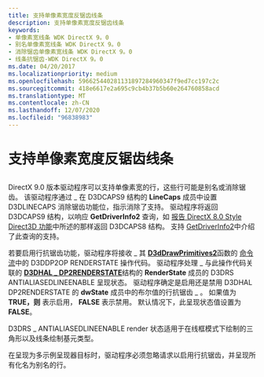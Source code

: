 ```yaml
---
title: 支持单像素宽度反锯齿线条
description: 支持单像素宽度反锯齿线条
keywords:
- 单像素宽线条 WDK DirectX 9。0
- 别名单像素宽线条 WDK DirectX 9。0
- 消除锯齿单像素宽线条 WDK DirectX 9。0
- 线条抗锯齿-WDK DirectX 9。0
ms.date: 04/20/2017
ms.localizationpriority: medium
ms.openlocfilehash: 596625440281131897284960347f9ed7cc197c2c
ms.sourcegitcommit: 418e6617e2a695c9cb4b37b5b60e264760858acd
ms.translationtype: MT
ms.contentlocale: zh-CN
ms.lasthandoff: 12/07/2020
ms.locfileid: "96838983"
---
```

# <a name="supporting-single-pixel-wide-antialiased-lines"></a>支持单像素宽度反锯齿线条


## <span id="ddk_supporting_single_pixel_wide_antialiased_lines_gg"></span><span id="DDK_SUPPORTING_SINGLE_PIXEL_WIDE_ANTIALIASED_LINES_GG"></span>


DirectX 9.0 版本驱动程序可以支持单像素宽的行，这些行可能是别名或消除锯齿。 该驱动程序通过 \_ 在 D3DCAPS9 结构的 **LineCaps** 成员中设置 D3DLINECAPS 消除锯齿功能位，指示消除了支持。 驱动程序将返回 D3DCAPS9 结构，以响应 **GetDriverInfo2** 查询，如 [报告 DirectX 8.0 Style Direct3D 功能](reporting-directx-8-0-style-direct3d-capabilities.md)中所述的那样返回 D3DCAPS8 结构。 支持 [GetDriverInfo2](supporting-getdriverinfo2.md)中介绍了此查询的支持。

若要启用行抗锯齿功能，驱动程序将接收 \_ 其 [**D3dDrawPrimitives2**](/windows-hardware/drivers/ddi/d3dhal/nc-d3dhal-lpd3dhal_drawprimitives2cb)函数的 [命令流](command-stream.md)中的 D3DDP2OP RENDERSTATE 操作代码。 驱动程序处理 \_ 与此操作代码关联的 [**D3DHAL \_ DP2RENDERSTATE**](/windows-hardware/drivers/ddi/d3dhal/ns-d3dhal-_d3dhal_dp2renderstate)结构的 **RenderState** 成员的 D3DRS ANTIALIASEDLINEENABLE 呈现状态。 驱动程序确定是启用还是禁用 D3DHAL DP2RENDERSTATE 的 **dwState** 成员中的布尔值的行抗锯齿 \_ 。 如果值为 **TRUE，则** 表示启用， **FALSE** 表示禁用。 默认情况下，此呈现状态值设置为 **FALSE**。

D3DRS \_ ANTIALIASEDLINEENABLE render 状态适用于在线框模式下绘制的三角形以及线条绘制基元类型。

在呈现为多示例呈现器目标时，驱动程序必须忽略请求以启用行抗锯齿，并呈现所有化名为别名的行。

 

